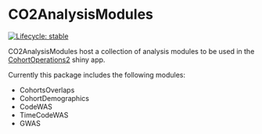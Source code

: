 # CO2AnalysisModules

<!-- badges: start -->
[![Lifecycle: stable](https://img.shields.io/badge/lifecycle-stable-brightgreen.svg)](https://lifecycle.r-lib.org/articles/stages.html#stable)
<!-- badges: end -->

CO2AnalysisModules host a collection of analysis modules to be used in the [CohortOperations2](https://github.com/FINNGEN/CohortOperations2) shiny app.

Currently this package includes the following modules:

- CohortsOverlaps
- CohortDemographics
- CodeWAS
- TimeCodeWAS
- GWAS


